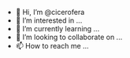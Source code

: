 - 👋 Hi, I’m @cicerofera
- 👀 I’m interested in ...
- 🌱 I’m currently learning ...
- 💞️ I’m looking to collaborate on ...
- 📫 How to reach me ...

<!---
cicerofera/cicerofera is a ✨ special ✨ repository because its `README.md` (this file) appears on your GitHub profile.
You can click the Preview link to take a look at your changes.
--->
